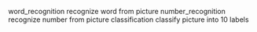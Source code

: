word_recognition    recognize word from picture
number_recognition  recognize number from picture
classification      classify picture into 10 labels